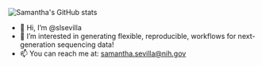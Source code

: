 ![Samantha's GitHub stats](https://github-readme-stats.vercel.app/api?username=slsevilla&count_private=true&theme=radical&show_icons=true)

- 👋 Hi, I’m @slsevilla
- 👀 I’m interested in generating flexible, reproducible, workflows for next-generation sequencing data!
- 📫 You can reach me at: samantha.sevilla@nih.gov
